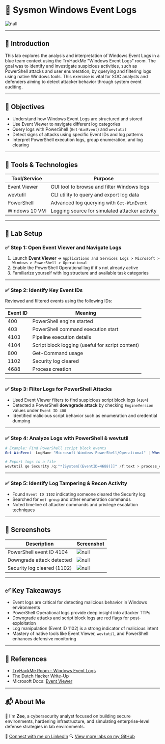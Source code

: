 # 🧩 Sysmon Windows Event Logs

![null](images/event-logs-cover.png) <!-- Replace with a relevant screenshot or diagram -->

---

## 📘 Introduction

This lab explores the analysis and interpretation of Windows Event Logs in a blue team context using the TryHackMe "Windows Event Logs" room. The goal was to identify and investigate suspicious activities, such as PowerShell attacks and user enumeration, by querying and filtering logs using native Windows tools. This exercise is vital for SOC analysts and defenders aiming to detect attacker behavior through system event auditing.

---

## 🎯 Objectives

- Understand how Windows Event Logs are structured and stored  
- Use Event Viewer to navigate different log categories  
- Query logs with PowerShell (`Get-WinEvent`) and `wevtutil`  
- Detect signs of attacks using specific Event IDs and log patterns  
- Interpret PowerShell execution logs, group enumeration, and log clearing

---

## 🧰 Tools & Technologies

| Tool/Service     | Purpose                                          |
|------------------|--------------------------------------------------|
| Event Viewer     | GUI tool to browse and filter Windows logs       |
| wevtutil         | CLI utility to query and export log data         |
| PowerShell       | Advanced log querying with `Get-WinEvent`        |
| Windows 10 VM    | Logging source for simulated attacker activity   |

---

## 🧪 Lab Setup

### ✅ Step 1: Open Event Viewer and Navigate Logs

1. Launch **Event Viewer** → `Applications and Services Logs > Microsoft > Windows > PowerShell > Operational`  
2. Enable the PowerShell Operational log if it's not already active  
3. Familiarize yourself with log structure and available task categories

---

### ✅ Step 2: Identify Key Event IDs

Reviewed and filtered events using the following IDs:

| Event ID | Meaning                                       |
|----------|-----------------------------------------------|
| 400      | PowerShell engine started                     |
| 403      | PowerShell command execution start            |
| 4103     | Pipeline execution details                    |
| 4104     | Script block logging (useful for script content) |
| 800      | Get-Command usage                             |
| 1102     | Security log cleared                          |
| 4688     | Process creation                              |

---

### ✅ Step 3: Filter Logs for PowerShell Attacks

- Used Event Viewer filters to find suspicious script block logs (`4104`)
- Detected a PowerShell **downgrade attack** by checking `EngineVersion` values under `Event ID 400`
- Identified malicious script behavior such as enumeration and credential dumping

---

### ✅ Step 4: Analyze Logs with PowerShell & wevtutil

```powershell
# Example: Find PowerShell script block events
Get-WinEvent -LogName "Microsoft-Windows-PowerShell/Operational" | Where-Object { $_.Id -eq 4104 } | Format-List

# Export logs to a file
wevtutil qe Security /q:"*[System[(EventID=4688)]]" /f:text > process_creation.txt
````

---

### ✅ Step 5: Identify Log Tampering & Recon Activity

* Found `Event ID 1102` indicating someone cleared the Security log
* Searched for `net group` and other enumeration commands
* Noted timeline of attacker commands and privilege escalation techniques

---

## 📸 Screenshots

| Description                 | Screenshot                                  |
| --------------------------- | ------------------------------------------- |
| PowerShell event ID 4104    | ![null](images/powershell-script-block.png) |
| Downgrade attack detected   | ![null](images/downgrade-detected.png)      |
| Security log cleared (1102) | ![null](images/security-log-cleared.png)    |

---

## ✅ Key Takeaways

* Event logs are critical for detecting malicious behavior in Windows environments
* PowerShell Operational logs provide deep insight into attacker TTPs
* Downgrade attacks and script block logs are red flags for post-exploitation
* Log manipulation (Event ID 1102) is a strong indicator of malicious intent
* Mastery of native tools like Event Viewer, `wevtutil`, and PowerShell enhances defensive monitoring

---

## 📎 References

* [TryHackMe Room – Windows Event Logs](https://tryhackme.com/room/windowseventlogs)
* [The Dutch Hacker Write-Up](https://www.thedutchhacker.com/windows-event-logs-on-tryhackme/)
* Microsoft Docs: [Event Viewer](https://learn.microsoft.com/en-us/windows/security/threat-protection/auditing/basic-audit-event-ids)

---

## 📬 About Me

👋 I'm **Zee**, a cybersecurity analyst focused on building secure environments, hardening infrastructure, and simulating enterprise-level defense strategies in lab environments.

🔗 [Connect with me on LinkedIn](https://www.linkedin.com/in/zee-williams)
🔍 [View more labs on my GitHub](https://github.com/zeewilliams)

```
